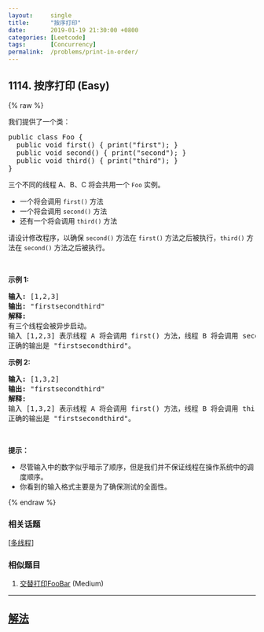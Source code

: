 ```yaml
---
layout:     single
title:      "按序打印"
date:       2019-01-19 21:30:00 +0800
categories: [Leetcode]
tags:       [Concurrency]
permalink:  /problems/print-in-order/
---
```


## 1114. 按序打印 (Easy)

{% raw %}

<p>我们提供了一个类：</p>

<pre>
public class Foo {
  public void first() { print("first"); }
  public void second() { print("second"); }
  public void third() { print("third"); }
}</pre>

<p>三个不同的线程 A、B、C 将会共用一个 <code>Foo</code> 实例。</p>

<ul>
	<li>一个将会调用 <code>first()</code> 方法</li>
	<li>一个将会调用 <code>second()</code> 方法</li>
	<li>还有一个将会调用 <code>third()</code> 方法</li>
</ul>

<p>请设计修改程序，以确保 <code>second()</code> 方法在 <code>first()</code> 方法之后被执行，<code>third()</code> 方法在 <code>second()</code> 方法之后被执行。</p>

<p> </p>

<p><strong>示例 1:</strong></p>

<pre>
<strong>输入:</strong> [1,2,3]
<strong>输出:</strong> "firstsecondthird"
<strong>解释:</strong> 
有三个线程会被异步启动。
输入 [1,2,3] 表示线程 A 将会调用 first() 方法，线程 B 将会调用 second() 方法，线程 C 将会调用 third() 方法。
正确的输出是 "firstsecondthird"。
</pre>

<p><strong>示例 2:</strong></p>

<pre>
<strong>输入:</strong> [1,3,2]
<strong>输出:</strong> "firstsecondthird"
<strong>解释:</strong> 
输入 [1,3,2] 表示线程 A 将会调用 first() 方法，线程 B 将会调用 third() 方法，线程 C 将会调用 second() 方法。
正确的输出是 "firstsecondthird"。</pre>

<p> </p>

<p><strong>提示：</strong></p>

<ul>
	<li>尽管输入中的数字似乎暗示了顺序，但是我们并不保证线程在操作系统中的调度顺序。</li>
	<li>你看到的输入格式主要是为了确保测试的全面性。</li>
</ul>

{% endraw %}

### 相关话题
  [[多线程](https://github.com/openset/leetcode/tree/master/tag/concurrency/README.md)]

### 相似题目
  1. [交替打印FooBar](/problems/print-foobar-alternately) (Medium)

---

## [解法](https://github.com/openset/leetcode/tree/master/problems/print-in-order)

